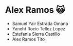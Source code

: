 # Alex Ramos 😺

- Samuel Yair Estrada Omana
- Yaneht Rocio Tellez Lopez
- Estefania Sierra Castillo
- Alex Ramos Tito
